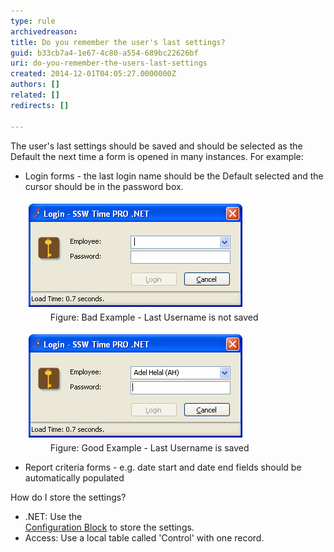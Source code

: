 ```yaml
---
type: rule
archivedreason: 
title: Do you remember the user's last settings?
guid: b33cb7a4-1e67-4c80-a554-689bc22626bf
uri: do-you-remember-the-users-last-settings
created: 2014-12-01T04:05:27.0000000Z
authors: []
related: []
redirects: []

---
```


The user's last settings should be saved and should be selected as the Default the                     next time a form is opened in many instances. For example:

<!--endintro-->

* Login forms - the last login name should be the Default selected and the cursor should be in the password box. <br>      <dl class="badImage"><dt> 
            <img border="0" alt="SSW Time PRO .NET - Login" src="../../assets/BadFormLogin.jpg" style="margin:5px;width:342px;">
         </dt><dd> Figure: Bad Example - Last Username is not saved</dd></dl><dl class="goodImage"><dt> 
            <img border="0" alt="SSW Time PRO .NET - Login" src="../../assets/GoodFormLogin.jpg" style="margin:5px;width:342px;">
         </dt><dd> Figure: Good Example - Last Username is saved</dd></dl>
* Report criteria forms - e.g. date start and date end fields should be automatically populated


How do I store the settings?

* .NET: Use the <br>      [Configuration Block](/do-you-use-configuration-management-application-block) to store the settings.
* Access: Use a local table called 'Control' with one record.
